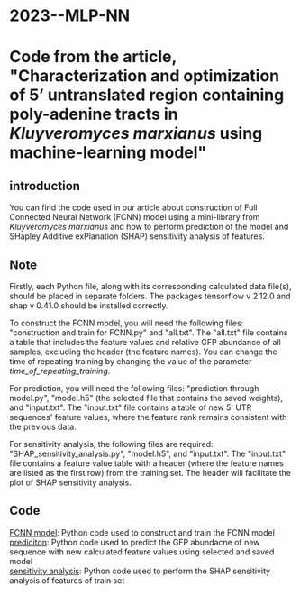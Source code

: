 # 2023--MLP-NN

# Code from the article, "Characterization and optimization of 5’ untranslated region containing poly-adenine tracts in *Kluyveromyces marxianus* using machine-learning model"

## introduction
You can find the code used in our article about construction of Full Connected Neural Network (FCNN) model using a mini-library from *Kluyveromyces marxianus* and  how to perform prediction of the model and SHapley Additive exPlanation (SHAP) sensitivity analysis of features.

## Note

Firstly, each Python file, along with its corresponding calculated data file(s), should be placed in separate folders. The packages tensorflow v 2.12.0 and shap v 0.41.0 should be installed correctly.
  
To construct the FCNN model, you will need the following files: "construction and train for FCNN.py" and "all.txt". The "all.txt" file contains a table that includes the feature values and relative GFP abundance of all samples, excluding the header (the feature names). You can change the time of repeating training by changing the value of the parameter *time_of_repeating_training*. 
  
For prediction, you will need the following files: "prediction through model.py", "model.h5" (the selected file that contains the saved weights), and "input.txt". The "input.txt" file contains a table of new 5' UTR sequences' feature values, where the feature rank remains consistent with the previous data.
  
For sensitivity analysis, the following files are required: "SHAP_sensitivity_analysis.py", "model.h5", and "input.txt". The "input.txt" file contains a feature value table with a header (where the feature names are listed as the first row) from the training set. The header will facilitate the plot of SHAP sensitivity analysis.

## Code
[FCNN model](https://github.com/CODdown/2023--FCNN/tree/main/Code/construction%20and%20train%20for%20FCNN.py): Python code used to construct and train the FCNN model  
[prediciton](https://github.com/CODdown/2023--FCNN/tree/main/Code/prediction%20through%20model.py): Python code used to predict the GFP abundacne of new sequence with new calculated feature values using selected and saved model  
[sensitivity analysis](https://github.com/CODdown/2023--FCNN/tree/main/Code/SHAP%20sensitivity%20analysis.py): Python code used to perform the SHAP sensitivity analysis of features of train set  
